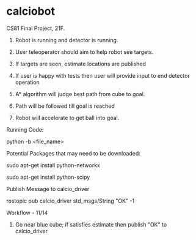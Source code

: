 # calciobot
CS81 Final Project, 21F.


1. Robot is running and detector is running.

2. User teleoperator should aim to help robot see targets.

3. If targets are seen, estimate locations are published

4. If user is happy with tests then user will provide input to end detector operation

5.  A* algorithm will judge best path from cube to goal.

6. Path will be followed till goal is reached

7. Robot will accelerate to get ball into goal.




Running Code:


python -b <file_name>


Potential Packages that may need to be downloaded:

sudo apt-get install python-networkx

sudo apt-get install python-scipy



Publish Message to calcio_driver

rostopic pub calcio_driver std_msgs/String "OK" -1



Workflow - 11/14

1.  Go near blue cube; if satisfies estimate then publish "OK" to calcio_driver
